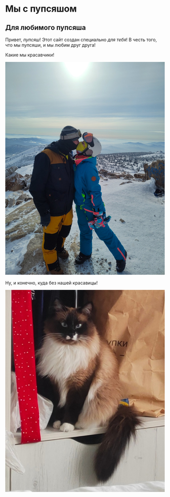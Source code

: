 # Мы с пупсяшом

## Для любимого пупсяша

Привет, *пупсяш*! Этот сайт создан специально _для тебя_! В честь того, что мы пупсяши, и мы любим друг друга!

Какие мы красавчики!

![Какие мы красавчики!][def]

[def]: 3hwWUxsUnhc.jpg

Ну, и конечно, куда без нашей красавицы!

![alt text](6IhuKvh6PFs-1.jpg)